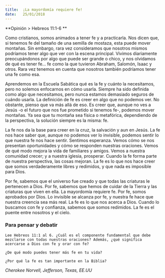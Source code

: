```yaml
---
title:  ¡La mayordomía requiere fe!
date:   25/01/2018
---
```


**Opinión > Hebreos 11:1-6 **

Como cristianos, somos animados a tener fe y a practicarla. Nos dicen que, si tenemos fe del tamaño de una semilla de mostaza, esta puede mover montañas. Sin embargo, rara vez consideramos que nosotros mismos podríamos tener algo que ver con la escena principal. Vivimos diariamente preocupándonos por algo que puede ser grande o chico, y nos olvidamos de qué es tener fe... fe como la que tuvieron Abraham, Salomón, Isaac y otros. Rara vez tenemos en cuenta que nosotros también podríamos tener una fe como esa. 

Aprendemos en la Escuela Sabática qué es la fe y cuánto la necesitamos, pero no solemos enfocarnos en cómo usarla. Siempre ha sido definida como algo que necesitamos, pero nunca estamos demasiado seguros de cuándo usarla. La definición de fe es creer en algo que no podemos ver. No obstante, pienso que va más allá de eso. Es creer que, aunque no ves a Jesús -o el futuro que nos fue prometido si tenemos fe-, podemos mover montañas. Ya sea que tu montaña sea física o metafórica, dependiendo de la perspectiva, la solución siempre es la misma: fe.

La fe nos da la base para creer en la cruz, la salvación y aun en Jesús. La fe nos hace saber que, aunque no podemos ver lo invisible, podemos sentir lo que nuestra fe nos hace sentir. Sentimos esperanza. Vemos cómo se nos presentan oportunidades y cómo se responden nuestras oraciones. Vemos de qué modo mejora la vida de familiares y amigos. Vemos a nuestra comunidad crecer; y a nuestra iglesia, prosperar. Cuando la fe forma parte de nuestra perspectiva, las cosas mejoran. La fe es lo que nos hace creer que somos verdaderamente libres y redimidos, y que nada es imposible para Dios. 

Por fe, sabemos que el universo fue creado y que todas las criaturas le pertenecen a Dios. Por fe, sabemos que hemos de cuidar de la Tierra y las criaturas que viven en ella. La mayordomía requiere fe. Por fe, somos aprobados por Dios. Lo invisible se alcanza por fe, y nuestra fe hace que nuestra creencia sea más real. La fe es lo que nos acerca a Dios. Cuando lo buscamos con fe y confianza, sabemos que somos redimidos. La fe es el puente entre nosotros y el cielo. 

### Para pensar y debatir

`Lee Hebreos 11:1 al 6. ¿Cuál es el componente fundamental que debe mezclarse con todas nuestras oraciones? Además, ¿qué significa acercarse a Dios con fe y orar con fe?`

`¿De qué modo puedes tener más fe en tu vida?`

`¿Por qué la fe es tan importante en la Biblia?`

*Cherokee Norvell, Jefferson, Texas, EE.UU*
